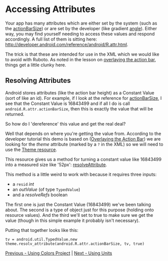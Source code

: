 # Accessing Attributes

Your app has many attributes which are either set by the system (such as the [actionBarSize](http://developer.android.com/reference/android/R.attr.html#actionBarSize)) or are set by the developer (like gradient [angle](http://developer.android.com/reference/android/R.attr.html#angle)). Either way, you may find yourself needing to access these values and respond accordingly. A full list of them is sitting here: http://developer.android.com/reference/android/R.attr.html.

The trick is that these are intended for use in the XML which we would like to avoid with Ruboto. As noted in the lesson on [overlaying the action bar](https://github.com/KCErb/hello-ruboto/blob/master/training/basics/actionbar/other-features.md#overlaying-the-action-bar), things get a little clunky here.

## Resolving Attributes

Android stores attributes (like the action bar height) as a Constant Value (sort of like an id). For example, if I look at the reference for [actionBarSize](http://developer.android.com/reference/android/R.attr.html#actionBarSize), I see that the Constant Value is 16843499 and if all I do is call `android.R.attr.actionBarSize`, then this is exactly the value that will be returned.

So how do I 'dereference' this value and get the real deal?

Well that depends on where you're getting the value from. According to the developer tutorial this demo is based on ([Overlaying the Action Bar](https://developer.android.com/training/basics/actionbar/overlaying.html#TopMargin)) we are looking for the *theme* attribute (marked by a `?` in the XML) so we will need to use the [Theme resource](https://developer.android.com/reference/android/content/res/Resources.Theme.html).

This resource gives us a method for turning a constant value like 16843499 into a measured size like '52px':
[resolveAttribute](https://developer.android.com/reference/android/content/res/Resources.Theme.html#resolveAttribute).

This method is a little weird to work with because it requires three inputs:
* a `resid` *int*
* an *outValue* (of type `TypedValue`)
* and a *resolveRefs* boolean

The first one is just the Constant Value (16843499) we've been talking about. The second is a type of object just for this purpose (holding onto resource values). And the third we'll set to true to make sure we get the value (though in this simple example it probably isn't necessary).

Putting that together looks like this:

```
tv = android.util.TypedValue.new
theme.resolv_attribute(android.R.attr.actionBarSize, tv, true)
```


[Previous - Using Colors Project](https://github.com/KCErb/hello-ruboto/blob/master/training/basics/styling/using-colors.md) |
[Next - Using Units](https://github.com/KCErb/hello-ruboto/blob/master/training/basics/styling/using-units.md)

